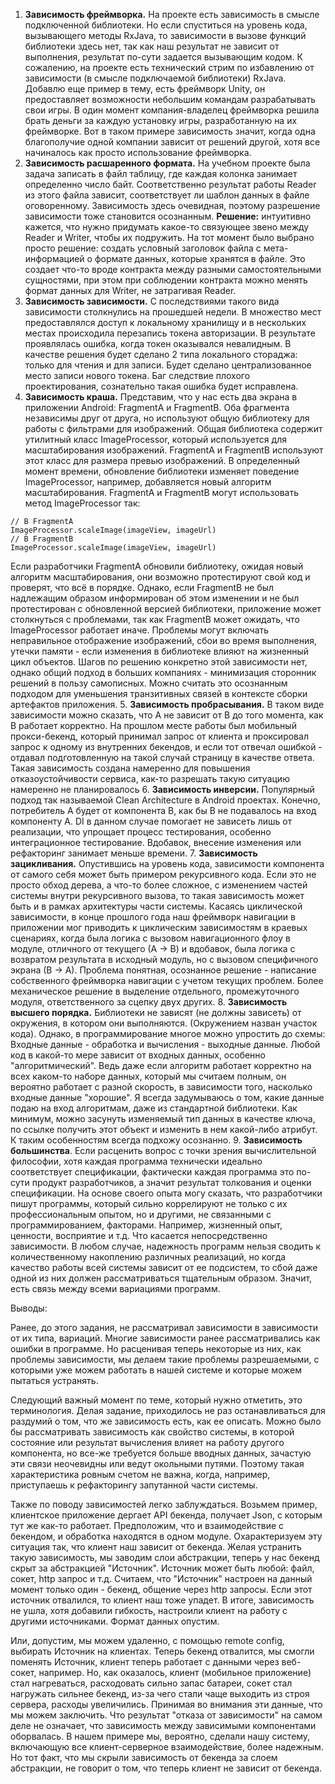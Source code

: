 1. **Зависимость фреймворка.** На проекте есть зависимость в смысле подключенной библиотеки. Но если спуститься на уровень кода, вызывающего методы RxJava, то зависимости в вызове функций библиотеки здесь нет, так как наш результат не зависит от выполнения, результат по-сути задается вызывающим кодом. К сожалению, на проекте есть технический стрим по избавлению от зависимости (в смысле подключаемой библиотеки) RxJava. Добавлю еще пример в тему, есть фреймворк Unity, он предоставляет возможности небольшим командам разрабатывать свои игры. В один момент компания-владелец фреймворка решила брать деньги за каждую установку игры, разработанную на их фреймворке. Вот в таком примере зависимость значит, когда одна благополучие одной компании зависит от решений другой, хотя все начиналось как просто использование фреймворка.     
2. **Зависимость расшаренного формата.** На учебном проекте была задача записать в файл таблицу, где каждая колонка занимает определенно число байт. Соответственно результат работы Reader из этого файла зависит, соответствует ли шаблон данных в файле оговоренному. Зависимость здесь очевидная, поэтому разрешение зависимости тоже становится осознанным. **Решение:** интуитивно кажется, что нужно придумать какое-то связующее звено между Reader и Writer, чтобы их подружить. На тот момент было выбрано просто решение: создать условный заголовок файла с мета-информацией о формате данных, которые хранятся в файле. Это создает что-то вроде контракта между разными самостоятельными сущностями, при этом при соблюдении контракта можно менять формат данных для Writer, не затрагивая Reader.
3. **Зависимость зависимости.** С последствиями такого вида зависимости столкнулись на прошедшей недели. В множество мест предоставлялся доступ к локальному хранилищу и в нескольких местах происходила перезапись токена авторизации. В результате проявлялась ошибка, когда токен оказывался невалидным. В качестве решения будет сделано 2 типа локального стораджа: только для чтения и для записи. Будет сделано централизованное место записи нового токена. Баг следствие плохого проектирования, сознательно такая ошибка будет исправлена.
4. **Зависимость краша.** 
Представим, что у нас есть два экрана в приложении Android: FragmentA и FragmentB. Оба фрагмента независимы друг от друга, но используют общую библиотеку для работы с фильтрами для изображений.
Общая библиотека содержит утилитный класс ImageProcessor, который используется для масштабирования изображений. 
FragmentA и FragmentB используют этот класс для размера превью изображений. В определенный момент времени, обновление библиотеки изменяет поведение ImageProcessor, например, добавляется новый алгоритм масштабирования.
FragmentA и FragmentB могут использовать метод ImageProcessor так:
```
// В FragmentA
ImageProcessor.scaleImage(imageView, imageUrl)
// В FragmentB
ImageProcessor.scaleImage(imageView, imageUrl)
```
Если разработчики FragmentA обновили библиотеку, ожидая новый алгоритм масштабирования, они возможно протестируют свой код и проверят, что всё в порядке. 
Однако, если FragmentB не был надлежащим образом информирован об этом изменении и не был протестирован с обновленной версией библиотеки, приложение может столкнуться с проблемами, так как FragmentB может ожидать, что ImageProcessor работает иначе.
Проблемы могут включать неправильное отображение изображений, сбои во время выполнения, утечки памяти - если изменения в библиотеке влияют на жизненный цикл объектов. Шагов по решению конкретно этой зависимости нет, однако общий подход в больших компаниях - минимизация сторонник решений в пользу самописных. Можно считать это осознанным подходом для уменьшения транзитивных связей в контексте сборки артефактов приложения.
5. **Зависимость пробрасывания.** В таком виде зависимости можно сказать, что А не зависит от В до того момента, как В работает корректно. На прошлом месте работы был мобильный прокси-бекенд, который принимал запрос от клиента и проксировал запрос к одному из внутренних бекендов, и если тот отвечал ошибкой - отдавал подготовленную на такой случай страницу в качестве ответа.
Такая зависимость создана намеренно для повышения отказоустойчивости сервиса, как-то разрешать такую ситуацию намеренно не планировалось
6. **Зависимость инверсии.** Популярный подход так называемой Clean Architecture в Android проектах. Конечно, потребитель А будет от компонента В, как бы В не подавалось на вход компоненту А. DI в данном случае помогает не зависеть лишь от реализации, что упрощает процесс тестирования, особенно интеграционное тестирование. 
Вдобавок, внесение изменения или рефакторинг занимает меньше времени.
7. **Зависимость зацикливания.** Опустившись на уровень кода, зависимости компонента от самого себя может быть примером рекурсивного кода. Если это не просто обход дерева, а что-то более сложное, с изменением частей системы внутри рекурсивного вызова, то такая зависимость может быть и в рамках архитектуры части системы.
Касаясь циклической зависимости, в конце прошлого года наш фреймворк навигации в приложении мог приводить к циклическим зависимостям в краевых сценариях, когда была логика с вызовом навигационного флоу в модуле, отличного от текущего (А -> В) и вдобавок, была логика с возвратом результата в исходный модуль, но с вызовом специфичного экрана (В -> А). 
Проблема понятная, осознанное решение - написание собственного фреймворка навигации с учетом текущих проблем. Более механическое решение в выделение отдельного, промежуточного модуля, ответственного за сцепку двух других.
8. **Зависимость высшего порядка.** Библиотеки не зависят (не должны зависеть) от окружения, в котором они выполняются. (Окружением назван участок кода). 
Однако, в программирование многое можно упростить до схемы: Входные данные - обработка и вычисления - выходные данные. Любой код в какой-то мере зависит от входных данных, особенно "алгоритмический". Ведь даже если алгоритм работает корректно на всех каком-то наборе данных, который мы считаем полным, он вероятно работает с разной скорость, в зависимости того, насколько входные данные "хорошие".
Я всегда задумываюсь о том, какие данные подаю на вход алгоритмам, даже из стандартной библиотеки. Как минимум, можно засунуть изменяемый тип данных в качестве ключа, по ссылке получить этот объект и изменить в нем какой-либо атрибут. К таким особенностям всегда подхожу осознанно.
9. **Зависимость большинства**. Если расценить вопрос с точки зрения вычислительной философии, хотя каждая программа технически идеально соответствует спецификации, фактически каждая программа это по-сути продукт разработчиков, а значит результат толкования и оценки спецификации. 
На основе своего опыта могу сказать, что разработчики пишут программы, который сильно коррелируют не только с их профессиональным опытом, но и другими, не связанными с программированием, факторами. Например, жизненный опыт, ценности, восприятие и т.д. Что касается непосредственно зависимости.
В любом случае, надежность программ нельзя сводить к количественному накоплению различных реализаций, но когда качество работы всей системы зависит от ее подсистем, то сбой даже одной из них должен рассматриваться тщательным образом. Значит, есть связь между всеми вариациями программ.


Выводы:

Ранее, до этого задания, не рассматривал зависимости в зависимости от их типа, вариаций. Многие зависимости ранее рассматривались как ошибки в программе. Но расценивая теперь некоторые из них, как проблемы зависимости, мы делаем такие проблемы разрешаемыми, с которыми уже можем работать в нашей системе и которые можем пытаться устранять.

Следующий важный момент по теме, который нужно отметить, это терминология. Делая задание, приходилось не раз останавливаться для раздумий о том, что же зависимость есть, как ее описать.
Можно было бы рассматривать зависимость как свойство системы, в которой состояние или результат вычисления влияет на работу другого компонента, но все-же требуется больше вводных данных, зачастую эти связи неочевидны или ведут окольными путями. Поэтому такая характеристика ровным счетом не важна, когда, например, приступаешь к рефакторингу запутанной части системы.

Также по поводу зависимостей легко заблуждаться. Возьмем пример, клиентское приложение дергает API бекенда, получает Json, с которым тут же как-то работает. Предположим, что и взаимодействие с бекендом, и обработка находятся в одном модуле.
Охарактеризуем эту ситуация так, что клиент наш зависит от бекенда. Желая устранить такую зависимость, мы заводим слои абстракции, теперь у нас бекенд скрыт за абстракцией "Источник". Источник может быть любой: файл, сокет, http запрос и т.д.
Считаем, что "Источник" настроен на данный момент только один - бекенд, общение через http запросы. Если этот источник отвалился, то клиент наш тоже упадет. 
В итоге, зависимость не ушла, хотя добавили гибкость, настроили клиент на работу с другими источниками. Формат данных опустим.

Или, допустим, мы можем удаленно, с помощью remote config, выбирать Источник на клиентах. Теперь бекенд отвалится, мы смогли поменять Источник, клиент теперь работает с данными через веб-сокет, например.
Но, как оказалось, клиент (мобильное приложение) стал нагреваться, расходовать сильно запас батареи, сокет стал нагружать сильнее бекенд, из-за чего стали чаще выходить из строя сервера, расходы увеличились.
Принимая во внимания эти данные, что мы можем заключить. Что результат "отказа от зависимости" на самом деле не означает, что зависимость между зависимыми компонентами оборвалась. В нашем примере мы, вероятно, сделали нашу систему, включающую все клиент-серверное взаимодействие, более надежным. 
Но тот факт, что мы скрыли зависимость от бекенда за слоем абстракции, не говорит о том, что теперь клиент не зависит от бекенда.
